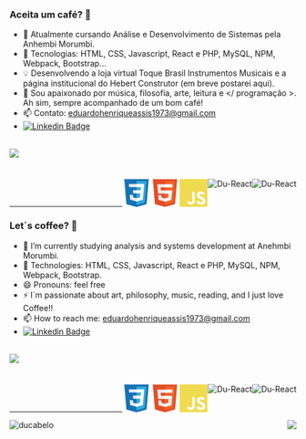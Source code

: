 ### Aceita um café? 👋

<!--
**Ducabelo/ducabelo** is a ✨ _special_ ✨ repository because its `README.md` (this file) appears on your GitHub profile.

Here are some ideas to get you started:
-->
- 🔭 Atualmente cursando Análise e Desenvolvimento de Sistemas pela Anhembi Morumbi.
- 🌱 Tecnologias: HTML, CSS, Javascript, React e PHP, MySQL, NPM, Webpack, Bootstrap...
- 💡  Desenvolvendo a loja virtual Toque Brasil Instrumentos Musicais e a página institucional do Hebert Construtor (em breve postarei aqui).
- 🎸 Sou apaixonado por música, filosofia, arte, leitura e </ programação >. Ah sim, sempre acompanhado de um bom café!
- 📫 Contato: eduardohenriqueassis1973@gmail.com
- [![Linkedin Badge](https://img.shields.io/badge/-Eduardo-blue?style=flat-square&logo=Linkedin&logoColor=white&link=https://www.linkedin.com/in/eduardo-henrique-de-assis/)](https://www.linkedin.com/in/eduardo-henrique-de-assis/)



<div style="display: inline_block"><br>
 <img src="https://www.codewars.com/users/ducabelo/badges/large">
</div><br>
<div style="display: inline_block"><br>
  <img align="right" alt="Du-React" height="50" src="https://img.shields.io/badge/WordPress-%23117AC9.svg?style=for-the-badge&logo=WordPress&logoColor=white"/>
  <img align="right" alt="Du-React" height="50" src= "https://img.shields.io/badge/React-20232A?style=for-the-badge&logo=react&logoColor=61DAFB">
  <img align="right" alt="Du-Js" height="50" src="https://raw.githubusercontent.com/devicons/devicon/master/icons/javascript/javascript-plain.svg"> 
  <img align="right" alt="Du-HTML" height="50" src="https://raw.githubusercontent.com/devicons/devicon/master/icons/html5/html5-original.svg">
  <img align="right" alt="Du-CSS" height="50"  src="https://raw.githubusercontent.com/devicons/devicon/master/icons/css3/css3-original.svg"> 
   </div><br><br>
  
----

### Let´s coffee? 👋


- 🔭 I’m currently studying analysis and systems development at Anehmbi Morumbi.
- 🌱 Technologies: HTML, CSS, Javascript, React e PHP, MySQL, NPM, Webpack, Bootstrap.
- 😄 Pronouns: feel free
- ⚡ I´m passionate about art, philosophy, music, reading, <programming /> and I just love Coffee!!
- 📫 How to reach me: eduardohenriqueassis1973@gmail.com  
- [![Linkedin Badge](https://img.shields.io/badge/-Eduardo-blue?style=flat-square&logo=Linkedin&logoColor=white&link=https://www.linkedin.com/in/eduardo-henrique-de-assis/)](https://www.linkedin.com/in/eduardo-henrique-de-assis/)     
  

  
  


<div style="display: inline_block"><br>
 <img src="https://www.codewars.com/users/ducabelo/badges/large">
</div><br>
<div style="display: inline_block"><br>
  <img align="right" alt="Du-React" height="50" src="https://img.shields.io/badge/WordPress-%23117AC9.svg?style=for-the-badge&logo=WordPress&logoColor=white"/>
  <img align="right" alt="Du-React" height="50" src= "https://img.shields.io/badge/React-20232A?style=for-the-badge&logo=react&logoColor=61DAFB">
  <img align="right" alt="Du-Js" height="50" src="https://raw.githubusercontent.com/devicons/devicon/master/icons/javascript/javascript-plain.svg"> 
  <img align="right" alt="Du-HTML" height="50" src="https://raw.githubusercontent.com/devicons/devicon/master/icons/html5/html5-original.svg">
  <img align="right" alt="Du-CSS" height="50"  src="https://raw.githubusercontent.com/devicons/devicon/master/icons/css3/css3-original.svg"> 
   </div><br><br>
  
  ---
  
  <div style="display: inline_block">
    <img align="right" src="https://github-readme-stats.vercel.app/api/top-langs/?username=ducabelo&theme=blue-gray">
    <img align="left" src="https://github-readme-stats.vercel.app/api?username=ducabelo&show_icons=true&count_private=true" alt="ducabelo" />
  </div>



